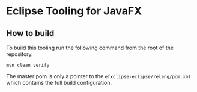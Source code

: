 # Eclipse Tooling for JavaFX

## How to build

To build this tooling run the following command from the root of the repository.

```
mvn clean verify
```

The master pom is only a pointer to the `efxclipse-eclipse/releng/pom.xml` which contains the full build configuration.
